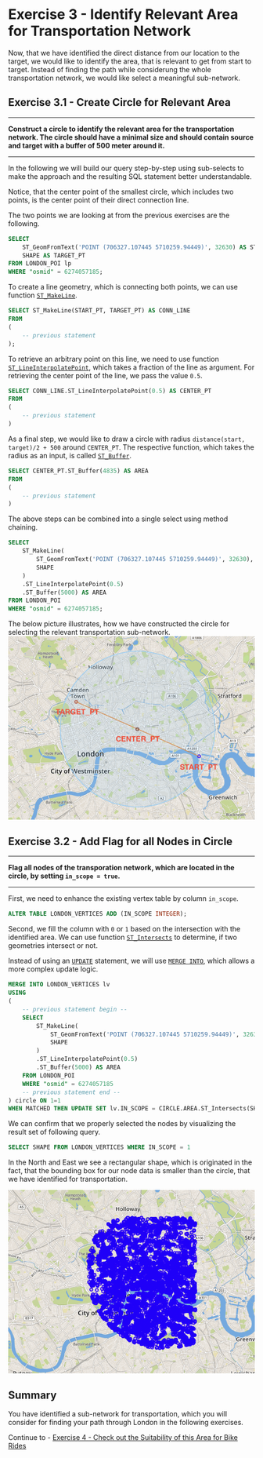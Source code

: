 # Exercise 3 - Identify Relevant Area for Transportation Network

Now, that we have identified the direct distance from our location to the target, we would like to identify the area, that is relevant to get from start to target. Instead of finding the path while considerung the whole transportation network, we would like select a meaningful sub-network.

## Exercise 3.1 - Create Circle for Relevant Area <a name="subex1"></a>
---
**Construct a circle to identify the relevant area for the transportation network. The circle should have a minimal size and should contain source and target with a buffer of 500 meter around it.**

---

In the following we will build our query step-by-step using sub-selects to make the approach and the resulting SQL statement better understandable.

Notice, that the center point of the smallest circle, which includes two points, is the center point of their direct connection line.

The two points we are looking at from the previous exercises are the following.
```sql
SELECT 
	ST_GeomFromText('POINT (706327.107445 5710259.94449)', 32630) AS START_PT,
	SHAPE AS TARGET_PT
FROM LONDON_POI lp 
WHERE "osmid" = 6274057185;
```

To create a line geometry, which is connecting both points, we can use function [`ST_MakeLine`](https://help.sap.com/viewer/bc9e455fe75541b8a248b4c09b086cf5/2020_03_QRC/en-US/57758b2af95346db9a478a53ec2c4ccb.html).
```sql
SELECT ST_MakeLine(START_PT, TARGET_PT) AS CONN_LINE
FROM 
(
	-- previous statement
);
```
To retrieve an arbitrary point on this line, we need to use function [`ST_LineInterpolatePoint`](https://help.sap.com/viewer/bc9e455fe75541b8a248b4c09b086cf5/2020_03_QRC/en-US/c8efe60825514403865090fdf1dc1550.html), which takes a fraction of the line as argument. For retrieving the center point of the line, we pass the value `0.5`.
```sql
SELECT CONN_LINE.ST_LineInterpolatePoint(0.5) AS CENTER_PT
FROM 
(
	-- previous statement
)
```

As a final step, we would like to draw a circle with radius `distance(start, target)/2 + 500` around `CENTER_PT`. The respective function, which takes the radius as an input, is called [`ST_Buffer`](https://help.sap.com/viewer/bc9e455fe75541b8a248b4c09b086cf5/2020_03_QRC/en-US/010c53e227a94966bb009d52d9ec47a2.html).
```sql
SELECT CENTER_PT.ST_Buffer(4835) AS AREA
FROM
(
    -- previous statement
)
```

The above steps can be combined into a single select using method chaining.
```sql
SELECT 
    ST_MakeLine( 
        ST_GeomFromText('POINT (706327.107445 5710259.94449)', 32630),
        SHAPE
    )
    .ST_LineInterpolatePoint(0.5)
    .ST_Buffer(5000) AS AREA
FROM LONDON_POI
WHERE "osmid" = 6274057185;
```

The below picture illustrates, how we have constructed the circle for selecting the relevant transportation sub-network.
![](images/transportation_area.png)

## Exercise 3.2 - Add Flag for all Nodes in Circle <a name="subex2"></a>
---
**Flag all nodes of the transporation network, which are located in the circle, by setting `in_scope = true`.**

---

First, we need to enhance the existing vertex table by column `in_scope`.
```sql
ALTER TABLE LONDON_VERTICES ADD (IN_SCOPE INTEGER);
```

Second, we fill the column with `0` or `1` based on the intersection with the identified area. We can use function [`ST_Intersects`](https://help.sap.com/viewer/bc9e455fe75541b8a248b4c09b086cf5/2020_03_QRC/en-US/7a19e197787c1014a13087ee8f970cce.html) to determine, if two geometries intersect or not.

Instead of using an [`UPDATE`](https://help.sap.com/viewer/c1d3f60099654ecfb3fe36ac93c121bb/2020_03_QRC/en-US/20ff268675191014964add3d17700909.html) statement, we will use [`MERGE INTO`](https://help.sap.com/viewer/c1d3f60099654ecfb3fe36ac93c121bb/2020_03_QRC/en-US/3226201f95764a57810dd256c9524d56.html), which allows a more complex update logic.

```sql
MERGE INTO LONDON_VERTICES lv
USING 
(
	-- previous statement begin --
	SELECT 
    	ST_MakeLine( 
        	ST_GeomFromText('POINT (706327.107445 5710259.94449)', 32630),
        	SHAPE
    	)
    	.ST_LineInterpolatePoint(0.5)
    	.ST_Buffer(5000) AS AREA
	FROM LONDON_POI
	WHERE "osmid" = 6274057185
    -- previous statement end --
) circle ON 1=1
WHEN MATCHED THEN UPDATE SET lv.IN_SCOPE = CIRCLE.AREA.ST_Intersects(SHAPE);

```

We can confirm that we properly selected the nodes by visualizing the result set of following query.
```sql
SELECT SHAPE FROM LONDON_VERTICES WHERE IN_SCOPE = 1
```

In the North and East we see a rectangular shape, which is originated in the fact, that the bounding box for our node data is smaller than the circle, that we have identified for transportation.

![](images/relevant_nodes.png)

## Summary

You have identified a sub-network for transportation, which you will consider for finding your path through London in the following exercises.

Continue to - [Exercise 4 - Check out the Suitability of this Area for Bike Rides](../ex4/README.md)